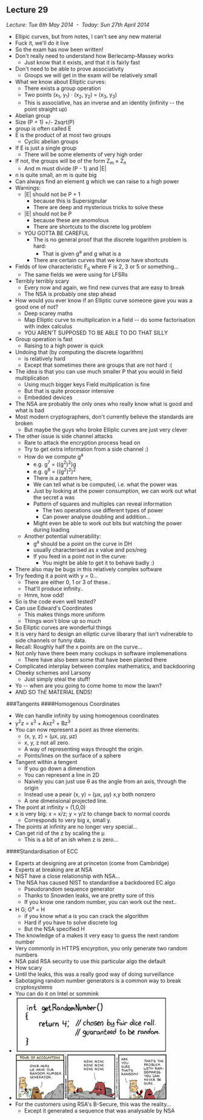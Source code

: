 Lecture 29
----------

*Lecture: Tue 6th May 2014  -  Today: Sun 27th April 2014*

- Ellipic curves, but from notes, I can't see any new material
- Fuck it, we'll do it live
- So the exam has now been written!
- Don't really need to understand how Berlecamp-Massey works
    - Just know that it exists, and that it is fairly fast
- Don't need to be able to prove associativity
    - Groups we will get in the exam will be relatively small
- What we know about Elliptic curves:
    - There exists a group operation 
    - Two points (x<sub>1</sub>, y<sub>1</sub>) &middot; (x<sub>2</sub>, y<sub>2</sub>) = (x<sub>3</sub>, y<sub>3</sub>)
    - This is associative, has an inverse and an identity (infinity -- the point straight up)
- Abelian group
- Size (P + 1) +/- 2sqrt(P)
- group is often called E
- E is the product of at most two groups
    - Cyclic abelian groups
- If E is just a single group
    - There will be some elements of very high order 
- If not, the groups will be of the form Z<sub>m</sub> &times; Z<sub>n</sub>
    - And m must divide (P - 1) and |E|
- n is quite small, an m is quite big
- Can always find an element g which we can raise to a high power
- Warnings:
    - |E| should not be P + 1
        - because this is Supersignular
        - There are deep and mysterious tricks to solve these 
    - |E| should not be P
        - because these are anomolous
        - There are shortcuts to the discrete log problem
    - YOU GOTTA BE CAREFUL
        - The is no general proof that the discrete logarithm problem is hard:
            - That is given g<sup>a</sup> and g what is a
        - There are certain curves that we know have shortcuts
- Fields of low characteristic F<sub>q</sub> where F is 2, 3 or 5 or something... 
    - The same fields we were using for LFSRs
- Terribly terribly scary
    - Every now and again, we find new curves that are easy to break
    - The NSA is probably one step ahead
- How would you ever know if an Elliptic curve someone gave you was a good one of not?
    - Deep scarey maths
    - Map Elliptic curve to multiplication in a field -- do some factorisation with index calculus
    - YOU AREN'T SUPPOSED TO BE ABLE TO DO THAT SILLY
- Group operation is fast
    - Raising to a high power is quick
- Undoing that (by computing the discrete logarithm) 
    - is relatively hard
    - Except that sometimes there are groups that are not hard :(
- The idea is that you can use much smaller P that you would in field multiplication
    - Using much bigger keys Field multiplication is fine
    - But that is quite processor intensive
    - Embedded devices
- The NSA are probably the only ones who really know what is good and what is bad
- Most modern cryptographers, don't currently believe the standards are broken
    - But maybe the guys who broke Elliplic curves are just very clever
- The other issue is side channel attacks
    - Rare to attack the encryption process head on
    - Try to get extra information from a side channel :)
    - How do we compute g<sup>a</sup>
        - e.g. g<sup>7</sup> = ((g<sup>2</sup>)<sup>2</sup>)g
        - e.g. g<sup>8</sup> = ((g<sup>2</sup>)<sup>2</sup>)<sup>2</sup>
        - There is a pattern here, 
        - We can tell what is be computed, i.e. what the power was
        - Just by looking at the power consumption, we can work out what the secret a was
        - Pattern of squares and multiples can reveal information
            - The two operations use different types of power
            - Can power analyse doubling and addition...
        - Might even be able to work out bits but watching the power during loading
    - Another potential vulnerability:
        - g<sup>a</sup> should be a point on the curve in DH
        - usually characterised as x value and pos/neg
        - If you feed in a point not in the curve:
            - You might be able to get it to behave badly :)
- There also may be bugs in this relatively complex software
- Try feeding it a point with y = 0...
    - There are either 0, 1 or 3 of these..
    - That'll produce infinity.. 
    - Hmm, how odd!
- So is the code even well tested?
- Can use Edward's Coordinates
    - This makes things more uniform
    - Things won't blow up so much
- So Elliptic curves are wonderful things
- It is very hard to design an elliptic curve libarary that isn't vulnerable to side channels or funny data. 
- Recall: Roughly half the x points are on the curve...
- Not only have there been many cockups in software implemenations
    - There have also been some that have been planted there
- Complicated interplay between complex mathematics, and backdooring
- Cheeky schemes and Larsony
    - Just simply steal the stuff!
- Yo -- when are you going to come home to mow the lawn?
- AND SO ThE MATERIAL ENDS!

###Tangents 
####Homogenous Coordinates
- We can handle infinity by using homogenous coordinates
- y<sup>2</sup>z = x<sup>3</sup> + Axz<sup>2</sup> + Bz<sup>3</sup>
- You can now represent a point as three elements:
    - (x, y, z) = (&mu;x, &mu;y, &mu;z)
    - x, y, z not all zero. 
    - A way of representing ways throught the origin. 
    - Points/lines on the surface of a sphere
- Tangent within a tengent
    - If you go down a dimenstion
    - You can represent a line in 2D
    - Naively you can just use &theta; as the angle from an axis, through the origin
    - Instead use a peair (x, y) = (&mu;x, &mu;y) x,y both nonzero
    - A one dimensional projected line.
- The point at infinity = (1,0,0)
- x is very big: x = x/z; y = y/z to change back to normal coords
    - Corresponds to very big x, small y.
- The points at infinity are no longer very special...
- Can get rid of the z by scaling the &mu; 
    - This is a bit of an ish when z is zero...

####Standardisation of ECC
- Experts at designing are at princeton (come from Cambridge)
- Experts at breaking are at NSA
- NIST have a close relationship with NSA...
- The NSA has caused NIST to standardise a backdoored EC algo
    - Pseudorandom sequence generator 
    - Thanks to Snowden leaks, we are pretty sure of this
    - If you know one random number, you can work out the next..
- H G; G<sup>a</sup> = H
    - if you know what a is you can crack the algorithm
    - Hard if you have to solve discrete log
    - But the NSA specified H
- The knowledge of a makes it very easy to guess the next random number
- Very commonly in HTTPS encyrption, you only generate two random numbers
- NSA paid RSA security to use this particular algo the default
- How scary
- Until the leaks, this was a really good way of doing surveillance
- Sabotaging random number generators is a common way to break cryptosystems
- You can do it on Intel or sommink
- <img src="images/XKCD.png" width=400px />
- <img src="images/Dilbert.png" width=400px />
- For the customers using RSA's B-Secure, this was the reality...
    - Except it generated a sequence that was analysable by NSA
